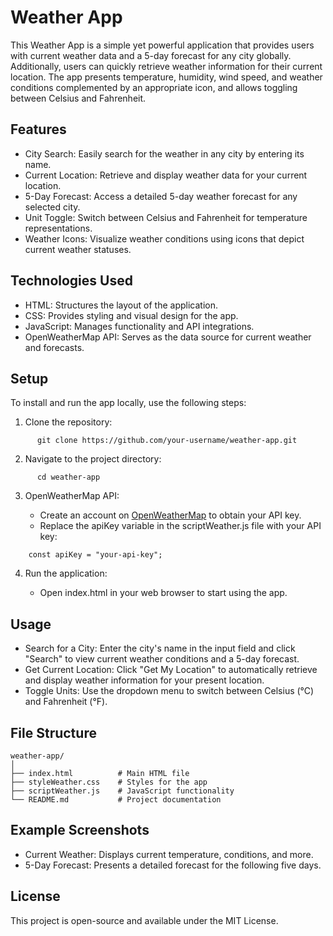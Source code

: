 # Weather App

This Weather App is a simple yet powerful application that provides users with current weather data and a 5-day forecast for any city globally. Additionally, users can quickly retrieve weather information for their current location. The app presents temperature, humidity, wind speed, and weather conditions complemented by an appropriate icon, and allows toggling between Celsius and Fahrenheit.

## Features

- City Search: Easily search for the weather in any city by entering its name.
- Current Location: Retrieve and display weather data for your current location.
- 5-Day Forecast: Access a detailed 5-day weather forecast for any selected city.
- Unit Toggle: Switch between Celsius and Fahrenheit for temperature representations.
- Weather Icons: Visualize weather conditions using icons that depict current weather statuses.

## Technologies Used

- HTML: Structures the layout of the application.
- CSS: Provides styling and visual design for the app.
- JavaScript: Manages functionality and API integrations.
- OpenWeatherMap API: Serves as the data source for current weather and forecasts.

## Setup

To install and run the app locally, use the following steps:

1. Clone the repository:
```
      git clone https://github.com/your-username/weather-app.git
```   

2. Navigate to the project directory:
```
      cd weather-app
```   

3. OpenWeatherMap API:

   - Create an account on [OpenWeatherMap](https://openweathermap.org/) to obtain your API key.
   - Replace the apiKey variable in the scriptWeather.js file with your API key:
  ```
      const apiKey = "your-api-key";
  ```
4. Run the application:

   - Open index.html in your web browser to start using the app.

## Usage

- Search for a City: Enter the city's name in the input field and click "Search" to view current weather conditions and a 5-day forecast.
- Get Current Location: Click "Get My Location" to automatically retrieve and display weather information for your present location.
- Toggle Units: Use the dropdown menu to switch between Celsius (°C) and Fahrenheit (°F).

## File Structure
```
weather-app/
│
├── index.html          # Main HTML file
├── styleWeather.css    # Styles for the app
├── scriptWeather.js    # JavaScript functionality
└── README.md           # Project documentation
```
## Example Screenshots

- Current Weather: Displays current temperature, conditions, and more.
- 5-Day Forecast: Presents a detailed forecast for the following five days.

## License

This project is open-source and available under the MIT License.
